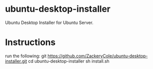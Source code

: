 # ubuntu-desktop-installer
Ubuntu Desktop Installer for Ubuntu Server.

# Instructions
run the following:
git https://github.com/ZackeryCole/ubuntu-desktop-installer.git
cd ubuntu-desktop-installer
sh install.sh
